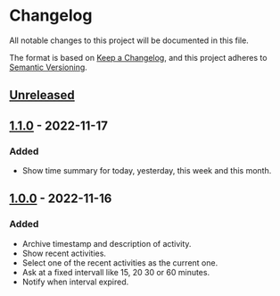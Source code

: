 # Changelog

All notable changes to this project will be documented in this file.

The format is based on [Keep a Changelog](https://keepachangelog.com/en/1.0.0/),
and this project adheres to
[Semantic Versioning](https://semver.org/spec/v2.0.0.html).

## [Unreleased]

## [1.1.0] - 2022-11-17

### Added

- Show time summary for today, yesterday, this week and this month.

## [1.0.0] - 2022-11-16

### Added

- Archive timestamp and description of activity.
- Show recent activities.
- Select one of the recent activities as the current one.
- Ask at a fixed intervall like 15, 20 30 or 60 minutes.
- Notify when interval expired.

[Unreleased]: https://github.com/falkoschumann/activity-sampling-java/compare/v1.1.0...HEAD
[1.1.0]: https://github.com/falkoschumann/activity-sampling-java/compare/v1.0.0...v1.1.0
[1.0.0]: https://github.com/falkoschumann/activity-sampling-java/releases/tag/v1.0.0
